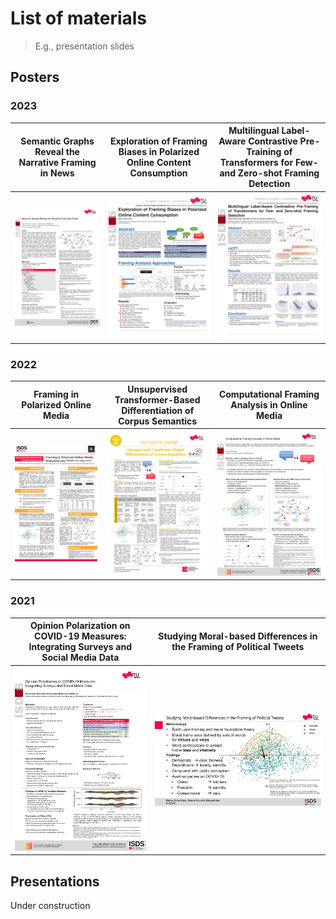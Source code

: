 # List of materials
> E.g., presentation slides

## Posters

### 2023
| Semantic Graphs Reveal the Narrative Framing in News | Exploration of Framing Biases in Polarized Online Content Consumption | Multilingual Label-Aware Contrastive Pre-Training of Transformers for Few- and Zero-shot Framing Detection |
| --- | ---- | --- |
| [![netsci23](materials/thumbs/netsci23.png)](materials/posters/netsci23.pdf) | [![docdays23](materials/thumbs/docdays23.png)](materials/posters/docdays23.pdf) | [![semeval23](materials/thumbs/semeval23.png)](materials/posters/semeval23.pdf) |

### 2022
| Framing in Polarized Online Media | Unsupervised Transformer-Based Differentiation of Corpus Semantics | Computational Framing Analysis in Online Media |
| --- | --- | --- |
| [![phdretreat22](materials/thumbs/phdretreat22.png)](materials/posters/phdretreat22.pdf) | [![graml22](materials/thumbs/graml22.png)](materials/posters/graml22.pdf) | [![acsd22](materials/thumbs/acsd22.png)](materials/posters/acsd22.pdf) |

### 2021
| Opinion Polarization on COVID-19 Measures: Integrating Surveys and Social Media Data | Studying Moral-based Differences in the Framing of Political Tweets  |
| --- | --- |
| [![ic2s2_21](materials/thumbs/ic2s2_21.png)](materials/posters/ic2s2_21.pdf) | [![icwsm21_teaser](materials/thumbs/icwsm21_teaser.png)](materials/posters/icwsm21_teaser.pdf) |

## Presentations

Under construction
